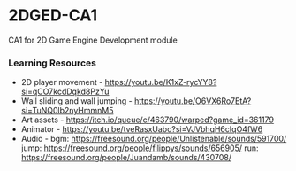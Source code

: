 # 2DGED-CA1
CA1 for 2D Game Engine Development module

### Learning Resources
* 2D player movement - https://youtu.be/K1xZ-rycYY8?si=qCO7kcdDqkd8PzYu
* Wall sliding and wall jumping - https://youtu.be/O6VX6Ro7EtA?si=TuNQ0lb2nyHmmnM5
* Art assets - https://itch.io/queue/c/463790/warped?game_id=361179 
* Animator - https://youtu.be/tveRasxUabo?si=VJVbhqH6cIqO4fW6
* Audio - bgm: https://freesound.org/people/Unlistenable/sounds/591700/
          jump: https://freesound.org/people/filippys/sounds/656905/
          run: https://freesound.org/people/Juandamb/sounds/430708/
